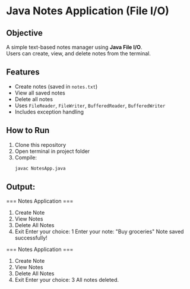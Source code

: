 # Java Notes Application (File I/O)

## Objective
A simple text-based notes manager using **Java File I/O**.  
Users can create, view, and delete notes from the terminal.

## Features
- Create notes (saved in `notes.txt`)
- View all saved notes
- Delete all notes
- Uses `FileReader`, `FileWriter`, `BufferedReader`, `BufferedWriter`
- Includes exception handling

## How to Run
1. Clone this repository
2. Open terminal in project folder
3. Compile:
   ```bash
   javac NotesApp.java


## Output:

=== Notes Application ===
1. Create Note
2. View Notes
3. Delete All Notes
4. Exit
Enter your choice: 1
Enter your note: "Buy groceries"
Note saved successfully!

=== Notes Application ===
1. Create Note
2. View Notes
3. Delete All Notes
4. Exit
Enter your choice: 3
All notes deleted.